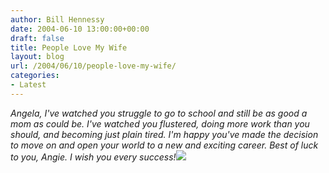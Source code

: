 ```yaml
---
author: Bill Hennessy
date: 2004-06-10 13:00:00+00:00
draft: false
title: People Love My Wife
layout: blog
url: /2004/06/10/people-love-my-wife/
categories:
- Latest
---
```


_Angela, I've watched you struggle to go to school and still be as good a mom as could be. I've watched you flustered, doing more work than you should, and becoming just plain tired. I'm happy you've made the decision to move on and open your world to a new and exciting career. Best of luck to you, Angie. I wish you every success!_![](https://blog.billhennessy.com/aggbug.aspx?PostID=752)

